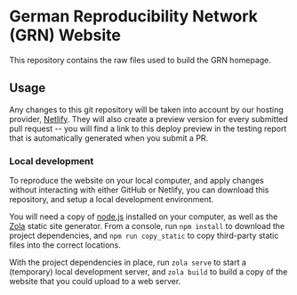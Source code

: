 German Reproducibility Network (GRN) Website
============================================

This repository contains the raw files used to build the GRN homepage.

Usage
-----

Any changes to this git repository will be taken into account by our hosting provider, [Netlify](https://netlify.com/). They will also create a preview version for every submitted pull request -- you will find a link to this deploy preview in the testing report that is automatically generated when you submit a PR.

### Local development

To reproduce the website on your local computer, and apply changes without interacting with either GitHub or Netlify, you can download this repository, and setup a local development environment.

You will need a copy of [node.js](https://nodejs.org/) installed on your computer, as well as the [Zola](https://getzola.org/) static site generator. From a console, run `npm install` to download the project dependencies, and `npm run copy_static` to copy third-party static files into the correct locations.

With the project dependencies in place, run `zola serve` to start a (temporary) local development server, and `zola build` to build a copy of the website that you could upload to a web server.
